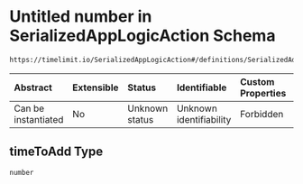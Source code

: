 # Untitled number in SerializedAppLogicAction Schema

```txt
https://timelimit.io/SerializedAppLogicAction#/definitions/SerializedAddUsedTimeAction/properties/timeToAdd
```

| Abstract            | Extensible | Status         | Identifiable            | Custom Properties | Additional Properties | Access Restrictions | Defined In                                                                                            |
| :------------------ | :--------- | :------------- | :---------------------- | :---------------- | :-------------------- | :------------------ | :---------------------------------------------------------------------------------------------------- |
| Can be instantiated | No         | Unknown status | Unknown identifiability | Forbidden         | Allowed               | none                | [SerializedAppLogicAction.schema.json\*](SerializedAppLogicAction.schema.json "open original schema") |

## timeToAdd Type

`number`
